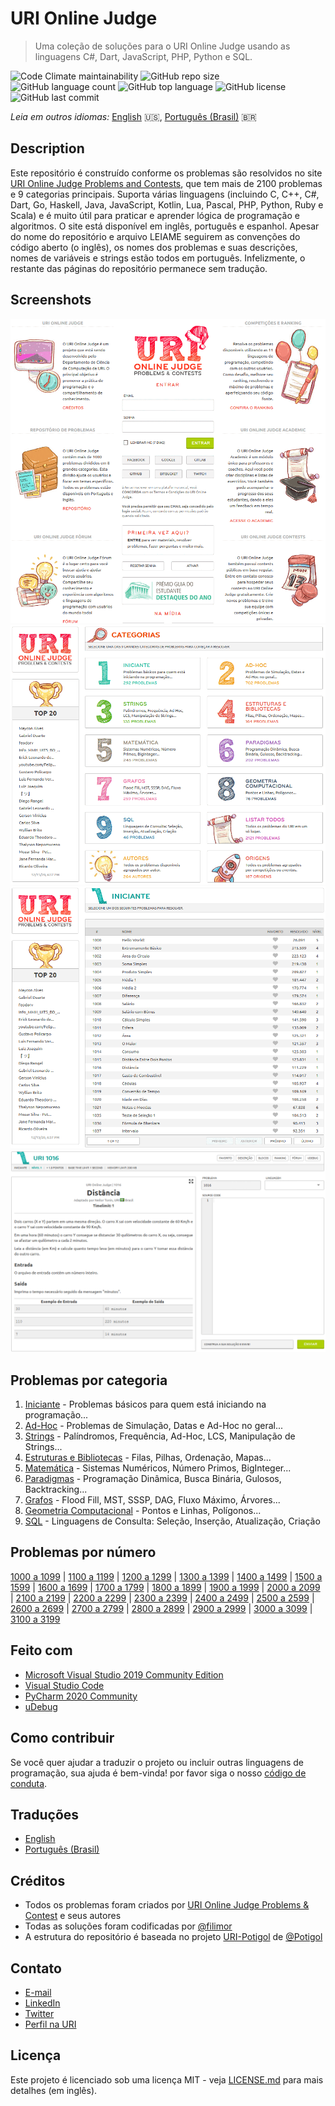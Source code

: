 # URI Online Judge

> Uma coleção de soluções para o URI Online Judge usando as linguagens C#, Dart, JavaScript, PHP, Python e SQL.

![Code Climate maintainability](https://img.shields.io/codeclimate/maintainability/filimor/uri-online-judge)
![GitHub repo size](https://img.shields.io/github/repo-size/filimor/uri-online-judge)
![GitHub language count](https://img.shields.io/github/languages/count/filimor/uri-online-judge)
![GitHub top language](https://img.shields.io/github/languages/top/filimor/uri-online-judge)
![GitHub license](https://img.shields.io/github/license/filimor/uri-online-judge)
![GitHub last commit](https://img.shields.io/github/last-commit/filimor/uri-online-judge)

*Leia em outros idiomas:* [English](https://github.com/filimor/uri-online-judge/blob/master/README.md) :us:,
[Português (Brasil)](https://github.com/filimor/uri-online-judge/blob/master/README.pt-br.md) :brazil:

## Description

Este repositório é construído conforme os problemas são resolvidos no site
[URI Online Judge Problems and Contests](https://www.urionlinejudge.com.br/), que tem mais de 2100 problemas e 9
categorias principais. Suporta várias linguagens (incluindo C, C++, C#, Dart, Go, Haskell, Java, JavaScript, Kotlin,
Lua, Pascal, PHP, Python, Ruby e Scala) e é muito útil para praticar e aprender lógica de programação e algoritmos. O
site está disponível em inglês, português e espanhol. Apesar do nome do repositório e arquivo LEIAME seguirem as
convenções do código aberto (o inglês), os nomes dos problemas e suas descrições, nomes de variáveis e strings estão
todos em português. Infelizmente, o restante das páginas do repositório permanece sem tradução.

<!--![Problemas resolvidos]() //TODO-->

## Screenshots

![Official website](uri1.gif "Screenshot 1") ![Official website](uri2.gif "Screenshot 2")
![Official website](uri3.gif "Screenshot 3") ![Official website](uri4.gif "Screenshot 4")

## Problemas por categoria

1. [Iniciante](problemas/1-iniciante.md) - Problemas básicos para quem está iniciando na programação...
2. [Ad-Hoc](problemas/2-ad-hoc.md) - Problemas de Simulação, Datas e Ad-Hoc no geral...
3. [Strings](problemas/3-strings.md) - Palíndromos, Frequência, Ad-Hoc, LCS, Manipulação de Strings...
4. [Estruturas e Bibliotecas](problemas/4-estruturas-bibliotecas.md) - Filas, Pilhas, Ordenação, Mapas...
5. [Matemática](problemas/5-matematica.md) -  Sistemas Numéricos, Número Primos, BigInteger...
6. [Paradigmas](problemas/6-paradigmas.md) - Programação Dinâmica, Busca Binária, Gulosos, Backtracking...
7. [Grafos](problemas/7-grafos.md) - Flood Fill, MST, SSSP, DAG, Fluxo Máximo, Árvores...
8. [Geometria Computacional](problemas/8-geometria-computacional.md) - Pontos e Linhas, Polígonos...
9. [SQL](problemas/9-sql.md) - Linguagens de Consulta: Seleção, Inserção, Atualização, Criação

## Problemas por número

[1000 a 1099](problemas/1000) |
[1100 a 1199](problemas/1100) |
[1200 a 1299](problemas/1200) |
[1300 a 1399](problemas/1300) |
[1400 a 1499](problemas/1400) |
[1500 a 1599](problemas/1500) |
[1600 a 1699](problemas/1600) |
[1700 a 1799](problemas/1700) |
[1800 a 1899](problemas/1800) |
[1900 a 1999](problemas/1900) |
[2000 a 2099](problemas/2000) |
[2100 a 2199](problemas/2100) |
[2200 a 2299](problemas/2200) |
[2300 a 2399](problemas/2300) |
[2400 a 2499](problemas/2400) |
[2500 a 2599](problemas/2500) |
[2600 a 2699](problemas/2600) |
[2700 a 2799](problemas/2700) |
[2800 a 2899](problemas/2800) |
[2900 a 2999](problemas/2900) |
[3000 a 3099](problemas/3000) |
[3100 a 3199](problemas/3100)

## Feito com

- [Microsoft Visual Studio 2019 Community Edition](https://visualstudio.microsoft.com/vs/community/)
- [Visual Studio Code](https://code.visualstudio.com/)
- [PyCharm 2020 Community](https://www.jetbrains.com/pycharm/)
- [uDebug](https://www.udebug.com/)

## Como contribuir

Se você quer ajudar a traduzir o projeto ou incluir outras linguagens de programação, sua ajuda é bem-vinda! por favor
siga o nosso [código de conduta](https://github.com/filimor/uri-online-judge/blob/master/CODE_OF_CONDUCT.pt-BR.md).

## Traduções

- [English](https://github.com/filimor/uri-online-judge/blob/master/README.md)
- [Português (Brasil)](https://github.com/filimor/uri-online-judge/blob/master/README.pt-br.md)

## Créditos

- Todos os problemas foram criados por [URI Online Judge Problems & Contest](https://www.urionlinejudge.com.br) e seus
autores
- Todas as soluções foram codificadas por [@filimor](https://github.com/filimor)
- A estrutura do repositório é baseada no projeto [URI-Potigol](https://github.com/potigol/URI-Potigol) de
[@Potigol](https://github.com/potigol)

## Contato

- [E-mail](mailto:filimor@posteo.net)
- [LinkedIn](https://www.linkedin.com/in/filimor/)
- [Twitter](https://www.twitter.com/filimorbr/)
- [Perfil na URI](https://www.urionlinejudge.com.br/judge/pt/users/statistics/353923)

## Licença

Este projeto é licenciado sob uma licença MIT - veja
[LICENSE.md](https://github.com/filimor/uri-online-judge/blob/master/LICENSE "MIT") para mais detalhes (em inglês).
